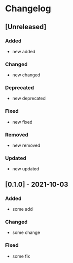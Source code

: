 # Changelog

## [Unreleased]

### Added

- new added

### Changed

- new changed

### Deprecated

- new deprecated

### Fixed

- new fixed

### Removed

- new removed

### Updated

- new updated

## [0.1.0] - 2021-10-03

### Added

- some add

### Changed

- some change

### Fixed

- some fix

